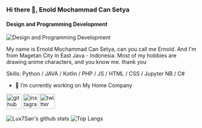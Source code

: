 ### Hi there 👋, Enold Mochammad Can Setya
#### Design and Programming Development
![Design and Programming Development](https://twitter.com/i/status/1468591158951432196)

My name is Ernold Mochammad Can Setya, can you call me Ernold. And I'm from Magetan City in East Java - Indonesia. Most of my hobbies are drawing anime characters, and you know me.
thank you

Skills: Python / JAVA / Kotlin / PHP / JS / HTML / CSS / Jupyter NB / C#

- 🔭 I’m currently working on My Home Company 


[<img src='https://cdn.jsdelivr.net/npm/simple-icons@3.0.1/icons/github.svg' alt='github' height='40'>](https://github.com/Lux7San)  [<img src='https://cdn.jsdelivr.net/npm/simple-icons@3.0.1/icons/instagram.svg' alt='instagram' height='40'>](https://www.instagram.com/ernold_mcs/)  [<img src='https://cdn.jsdelivr.net/npm/simple-icons@3.0.1/icons/twitter.svg' alt='twitter' height='40'>](https://twitter.com/Lux7_Kun)  

![Lux7San's github stats](https://github-readme-stats.vercel.app/api?username=Lux7San&show_icons=true&theme=tokyonight)
![Top Langs](https://github-readme-stats.vercel.app/api/top-langs/?username=Lux7San&layout=compact)
